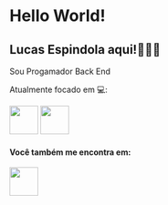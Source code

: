 # Hello World! 

## Lucas Espindola aqui!👨🏻‍💻

Sou Progamador Back End

Atualmente focado em 💻: 

<div display='inline'>
<img width='50' height='50' src="https://cdn.jsdelivr.net/gh/devicons/devicon/icons/python/python-original-wordmark.svg" /> 
<img width='50' height='50' src="https://cdn.jsdelivr.net/gh/devicons/devicon/icons/django/django-plain.svg" />
</div>

#### Você também me encontra em:
<a href="https://www.linkedin.com/in/lucas-espindola-dev/">
  <img width='50' height='50' src="https://cdn.jsdelivr.net/gh/devicons/devicon/icons/linkedin/linkedin-original.svg" />
</a>

